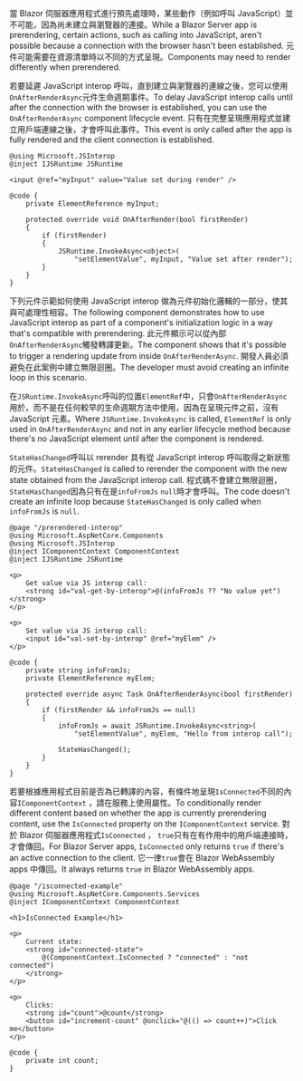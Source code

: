 <span data-ttu-id="7c932-101">當 Blazor 伺服器應用程式進行預先處理時，某些動作（例如呼叫 JavaScript）並不可能，因為尚未建立與瀏覽器的連接。</span><span class="sxs-lookup"><span data-stu-id="7c932-101">While a Blazor Server app is prerendering, certain actions, such as calling into JavaScript, aren't possible because a connection with the browser hasn't been established.</span></span> <span data-ttu-id="7c932-102">元件可能需要在資源清單時以不同的方式呈現。</span><span class="sxs-lookup"><span data-stu-id="7c932-102">Components may need to render differently when prerendered.</span></span>

<span data-ttu-id="7c932-103">若要延遲 JavaScript interop 呼叫，直到建立與瀏覽器的連線之後，您可以使用`OnAfterRenderAsync`元件生命週期事件。</span><span class="sxs-lookup"><span data-stu-id="7c932-103">To delay JavaScript interop calls until after the connection with the browser is established, you can use the `OnAfterRenderAsync` component lifecycle event.</span></span> <span data-ttu-id="7c932-104">只有在完整呈現應用程式並建立用戶端連線之後，才會呼叫此事件。</span><span class="sxs-lookup"><span data-stu-id="7c932-104">This event is only called after the app is fully rendered and the client connection is established.</span></span>

```cshtml
@using Microsoft.JSInterop
@inject IJSRuntime JSRuntime

<input @ref="myInput" value="Value set during render" />

@code {
    private ElementReference myInput;

    protected override void OnAfterRender(bool firstRender)
    {
        if (firstRender)
        {
            JSRuntime.InvokeAsync<object>(
                "setElementValue", myInput, "Value set after render");
        }
    }
}
```

<span data-ttu-id="7c932-105">下列元件示範如何使用 JavaScript interop 做為元件初始化邏輯的一部分，使其與可處理性相容。</span><span class="sxs-lookup"><span data-stu-id="7c932-105">The following component demonstrates how to use JavaScript interop as part of a component's initialization logic in a way that's compatible with prerendering.</span></span> <span data-ttu-id="7c932-106">此元件顯示可以從內部`OnAfterRenderAsync`觸發轉譯更新。</span><span class="sxs-lookup"><span data-stu-id="7c932-106">The component shows that it's possible to trigger a rendering update from inside `OnAfterRenderAsync`.</span></span> <span data-ttu-id="7c932-107">開發人員必須避免在此案例中建立無限迴圈。</span><span class="sxs-lookup"><span data-stu-id="7c932-107">The developer must avoid creating an infinite loop in this scenario.</span></span>

<span data-ttu-id="7c932-108">在`JSRuntime.InvokeAsync`呼叫的位置`ElementRef`中，只會`OnAfterRenderAsync`用於，而不是在任何較早的生命週期方法中使用，因為在呈現元件之前，沒有 JavaScript 元素。</span><span class="sxs-lookup"><span data-stu-id="7c932-108">Where `JSRuntime.InvokeAsync` is called, `ElementRef` is only used in `OnAfterRenderAsync` and not in any earlier lifecycle method because there's no JavaScript element until after the component is rendered.</span></span>

<span data-ttu-id="7c932-109">`StateHasChanged`呼叫以 rerender 具有從 JavaScript interop 呼叫取得之新狀態的元件。</span><span class="sxs-lookup"><span data-stu-id="7c932-109">`StateHasChanged` is called to rerender the component with the new state obtained from the JavaScript interop call.</span></span> <span data-ttu-id="7c932-110">程式碼不會建立無限迴圈， `StateHasChanged`因為只有在是`infoFromJs` `null`時才會呼叫。</span><span class="sxs-lookup"><span data-stu-id="7c932-110">The code doesn't create an infinite loop because `StateHasChanged` is only called when `infoFromJs` is `null`.</span></span>

```cshtml
@page "/prerendered-interop"
@using Microsoft.AspNetCore.Components
@using Microsoft.JSInterop
@inject IComponentContext ComponentContext
@inject IJSRuntime JSRuntime

<p>
    Get value via JS interop call:
    <strong id="val-get-by-interop">@(infoFromJs ?? "No value yet")</strong>
</p>

<p>
    Set value via JS interop call:
    <input id="val-set-by-interop" @ref="myElem" />
</p>

@code {
    private string infoFromJs;
    private ElementReference myElem;

    protected override async Task OnAfterRenderAsync(bool firstRender)
    {
        if (firstRender && infoFromJs == null)
        {
            infoFromJs = await JSRuntime.InvokeAsync<string>(
                "setElementValue", myElem, "Hello from interop call");

            StateHasChanged();
        }
    }
}
```

<span data-ttu-id="7c932-111">若要根據應用程式目前是否為已轉譯的內容，有條件地呈現`IsConnected`不同的內容`IComponentContext` ，請在服務上使用屬性。</span><span class="sxs-lookup"><span data-stu-id="7c932-111">To conditionally render different content based on whether the app is currently prerendering content, use the `IsConnected` property on the `IComponentContext` service.</span></span> <span data-ttu-id="7c932-112">對於 Blazor 伺服器應用程式`IsConnected` ， `true`只有在有作用中的用戶端連接時，才會傳回。</span><span class="sxs-lookup"><span data-stu-id="7c932-112">For Blazor Server apps, `IsConnected` only returns `true` if there's an active connection to the client.</span></span> <span data-ttu-id="7c932-113">它一律`true`會在 Blazor WebAssembly apps 中傳回。</span><span class="sxs-lookup"><span data-stu-id="7c932-113">It always returns `true` in Blazor WebAssembly apps.</span></span>

```cshtml
@page "/isconnected-example"
@using Microsoft.AspNetCore.Components.Services
@inject IComponentContext ComponentContext

<h1>IsConnected Example</h1>

<p>
    Current state:
    <strong id="connected-state">
        @(ComponentContext.IsConnected ? "connected" : "not connected")
    </strong>
</p>

<p>
    Clicks:
    <strong id="count">@count</strong>
    <button id="increment-count" @onclick="@(() => count++)">Click me</button>
</p>

@code {
    private int count;
}
```
